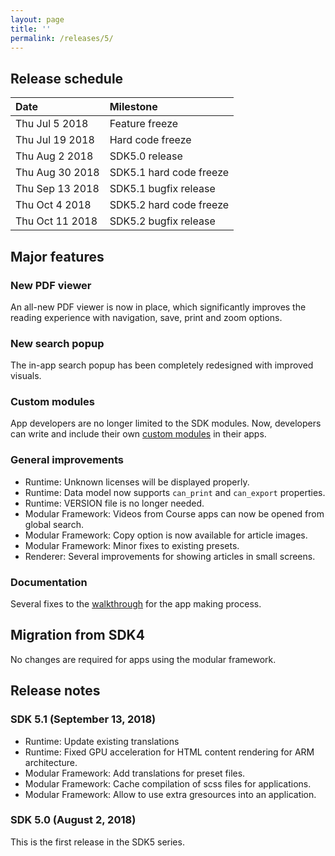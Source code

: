 ```yaml
---
layout: page
title: ''
permalink: /releases/5/
---
```


## Release schedule ##

| Date            | Milestone
|:----------------|:---------
| Thu Jul 5 2018  | Feature freeze
| Thu Jul 19 2018 | Hard code freeze
| Thu Aug 2 2018  | SDK5.0 release
| Thu Aug 30 2018 | SDK5.1 hard code freeze
| Thu Sep 13 2018 | SDK5.1 bugfix release
| Thu Oct 4 2018  | SDK5.2 hard code freeze
| Thu Oct 11 2018 | SDK5.2 bugfix release

## Major features ##

### New PDF viewer ###
An all-new PDF viewer is now in place, which significantly improves the reading experience with navigation, save, print and zoom options.

### New search popup ###
The in-app search popup has been completely redesigned with improved visuals.

### Custom modules ###
App developers are no longer limited to the SDK modules. Now, developers can write and include their own [custom modules](http://endlessm.github.io/eos-knowledge-lib/docs/5/concepts/custom_modules.html) in their apps.

### General improvements ###

- Runtime: Unknown licenses will be displayed properly.
- Runtime: Data model now supports `can_print` and `can_export` properties.
- Runtime: VERSION file is no longer needed.
- Modular Framework: Videos from Course apps can now be opened from global search.
- Modular Framework: Copy option is now available for article images.
- Modular Framework: Minor fixes to existing presets.
- Renderer: Several improvements for showing articles in small screens.

### Documentation ###
Several fixes to the [walkthrough](http://endlessm.github.io/eos-knowledge-lib/docs/5/tutorial/index.html) for the app making process.

## Migration from SDK4 ##
No changes are required for apps using the modular framework.

## Release notes ##

### SDK 5.1 (September 13, 2018) ###
- Runtime: Update existing translations
- Runtime: Fixed GPU acceleration for HTML content rendering for ARM architecture.
- Modular Framework: Add translations for preset files.
- Modular Framework: Cache compilation of scss files for applications.
- Modular Framework: Allow to use extra gresources into an application.

### SDK 5.0 (August 2, 2018) ###
This is the first release in the SDK5 series.
